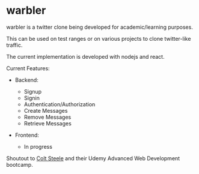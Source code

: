 # warbler

warbler is a twitter clone being developed for academic/learning purposes. 

This can be used on test ranges or on various projects to clone twitter-like traffic.

The current implementation is developed with nodejs and react.

Current Features:
  - Backend:
    - Signup
    - Signin
    - Authentication/Authorization
    - Create Messages
    - Remove Messages
    - Retrieve Messages
    
  - Frontend:
    - In progress
    

Shoutout to <a href="https://github.com/Colt">Colt Steele</a> and their Udemy Advanced Web Development bootcamp.
